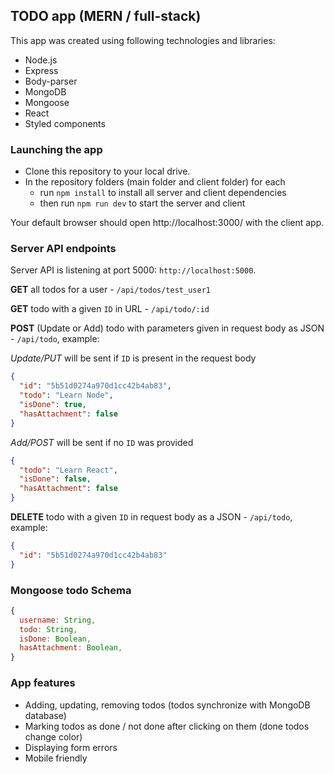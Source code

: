 ## TODO app (MERN / full-stack)

This app was created using following technologies and libraries:
- Node.js
- Express
- Body-parser
- MongoDB
- Mongoose
- React
- Styled components

### Launching the app

- Clone this repository to your local drive.
- In the repository folders (main folder and client folder) for each
  - run `npm install` to install all server and client dependencies
  - then run `npm run dev` to start the server and client


Your default browser should open http://localhost:3000/ with the client app.

### Server API endpoints

Server API is listening at port 5000: `http://localhost:5000`.

**GET** all todos for a user - `/api/todos/test_user1`

**GET** todo with a given `ID` in URL - `/api/todo/:id`

**POST** (Update or Add) todo with parameters given in request body as JSON - `/api/todo`, example:

*Update/PUT* will be sent if `ID` is present in the request body

```json
{
  "id": "5b51d0274a970d1cc42b4ab83",
  "todo": "Learn Node",
  "isDone": true,
  "hasAttachment": false
}
```

*Add/POST* will be sent if no `ID` was provided

```json
{
  "todo": "Learn React",
  "isDone": false,
  "hasAttachment": false
}
```

**DELETE** todo with a given `ID` in request body as a JSON - `/api/todo`, example:

```json
{
  "id": "5b51d0274a970d1cc42b4ab83"
}
```

### Mongoose todo Schema

```js
{
  username: String,
  todo: String,
  isDone: Boolean,
  hasAttachment: Boolean,
}
```

### App features

- Adding, updating, removing todos (todos synchronize with MongoDB database)
- Marking todos as done / not done after clicking on them (done todos change color)
- Displaying form errors
- Mobile friendly
